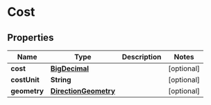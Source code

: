 
# Cost

## Properties
Name | Type | Description | Notes
------------ | ------------- | ------------- | -------------
**cost** | [**BigDecimal**](BigDecimal.md) |  |  [optional]
**costUnit** | **String** |  |  [optional]
**geometry** | [**DirectionGeometry**](DirectionGeometry.md) |  |  [optional]



